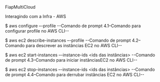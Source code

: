 FiapMultiCloud

Interagindo com a Infra - AWS

$ aws configure –-profile <profile> 
--Comando de prompt 4.1–Comando para configurar profile no AWS CLI--

$ aws ec2 describe-instances –-profile <profile>
--Comando de prompt 4.2–Comando para descrever as instâncias EC2 no AWS CLI--

$ aws ec2 start-instances –-instance-ids <ids das instâncias>
--Comando de prompt 4.3–Comando para iniciar instânciasEC2 no AWS CLI--

$ aws ec2 stop-instances –-instance-ids <ids das instâncias>
--Comando de prompt 4.4–Comando para derrubar instâncias EC2 no AWS CLI--

